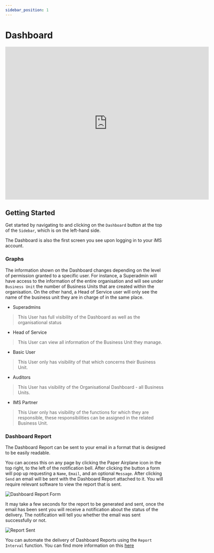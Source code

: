 ```yaml
---
sidebar_position: 1
---
```


# Dashboard

<iframe width="640" height="480" src="https://www.youtube.com/embed/jeH5I4ArZuE" title="Graphs and Reports" frameborder="0" allow="accelerometer; clipboard-write; encrypted-media; gyroscope; picture-in-picture" allowfullscreen></iframe>

## Getting Started

Get started by navigating to and clicking on the `Dashboard` button at the top of the `Sidebar`, which is on the left-hand side.

The Dashboard is also the first screen you see upon logging in to your iMS account.

### Graphs

The information shown on the Dashboard changes depending on the level of permission granted to a specific user. For instance, a Superadmin will have access to the information of the entire organisation and will see under `Business Unit` the number of Business Units that are created within the organisation. On the other hand, a Head of Service user will only see the name of the business unit they are in charge of in the same place.

+ Superadmins

>This User has full visibility of the Dashboard as well as the organisational status

+ Head of Service 

>This User can view all information of the Business Unit they manage.

+ Basic User

>This User only has visibility of that which concerns their Business Unit.

+ Auditors

>This User has visibility of the Organisational Dashboard - all Business Units.

+ IMS Partner

>This User only has visibility of the functions for which they are responsible, these responsibilities can be assigned in the related Business Unit.

### Dashboard Report

The Dashboard Report can be sent to your email in a format that is designed to be easily readable.

You can access this on any page by clicking the Paper Airplane icon in the top right, to the left of the notification bell. After clicking the button a form will pop up requesting a `Name`, `Email`, and an optional `Message`. After clicking `Send` an email will be sent with the Dashboard Report attached to it. You will require relevant software to view the report that is sent.

<img src="/img/DocImg/General Information/Dashboard/Dashboard_Report_Form.png" alt="Dashboard Report Form" class="center" />

It may take a few seconds for the report to be generated and sent, once the email has been sent you will receive a notification about the status of the delivery. The notification will tell you whether the email was sent successfully or not.

<img src="/img/DocImg/General Information/Dashboard/Report_Sent.png" alt="Report Sent" class="center" />

You can automate the delivery of Dashboard Reports using the `Report Interval` function. You can find more information on this [here][Report Interval]

[Report Interval]: ./Our%20IMS/system_defaults#report-intervals